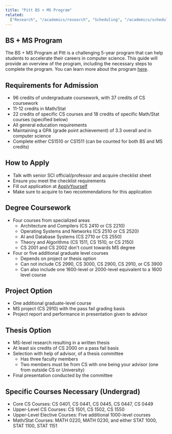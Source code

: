 ```yaml
---
title: "Pitt BS + MS Program"
related:
  ["Research", "/academics/research", "Scheduling", "/academics/scheduling"]
---
```


## BS + MS Program

The BS + MS Program at Pitt is a challenging 5-year program that can help students to accelerate their careers
in computer science. This guide will provide an overview of the program, including the necessary steps to
complete the program. You can learn more about the program [here](https://www.cs.pitt.edu/current-students/bsms-computer-science).

## Requirements for Admission

- 96 credits of undergraduate coursework, with 37 credits of CS coursework
- 11-12 credits in Math/Stat
- 22 credits of specific CS courses and 18 credits of specific Math/Stat courses (specified below)
- All general education requirements
- Maintaining a GPA (grade point achievement) of 3.3 overall and in computer science
- Complete either CS1510 or CS1511 (can be counted for both BS and MS credits)

## How to Apply

- Talk with senior SCI official/professor and acquire checklist sheet
- Ensure you meet the checklist requirements
- Fill out application at [ApplyYourself](https://app.applyyourself.com/AYApplicantLogin/fl_ApplicantConnectLogin.asp?id=up-is "ApplyYourself Application")
- Make sure to acquire to two recommendations for this application

## Degree Coursework

- Four courses from specialized areas
  - Architecture and Compilers (CS 2410 or CS 2210)
  - Operating Systems and Networks (CS 2510 or CS 2520)
  - AI and Database Systems (CS 2710 or CS 2550)
  - Theory and Algorithms (CS 1511, CS 1510, or CS 2150)
  - CS 2001 and CS 2002 don't count towards MS degree
- Four or five additional graduate level courses
  - Depends on project or thesis option
  - Can not include CS 2990, CS 3000, CS 2900, CS 2910, or CS 3900
  - Can also include one 1600-level or 2000-level equivalent to a 1600 level course

## Project Option

- One additional graduate-level course 
- MS project (CS 2910) with the pass fail grading basis
- Project report and performance in presentation given to advisor

## Thesis Option

- MS-level research resulting in a written thesis
- At least six credits of CS 2000 on a pass fail basis
- Selection with help of advisor, of a thesis committee 
  - Has three faculty members
  - Two members must be from CS with one being your advisor (one from outside CS or University)
- Final presentation conducted by the committee

## Specific Courses Necessary (Undergrad)

- Core CS Courses: CS 0401, CS 0441, CS 0445, CS 0447, CS 0449
- Upper-Level CS Courses: CS 1501, CS 1502, CS 1550
- Upper-Level Elective Courses: Five additional 1000-level courses
- Math/Stat Courses: MATH 0220, MATH 0230, and either STAT 1000, STAT 1100, STAT 1151